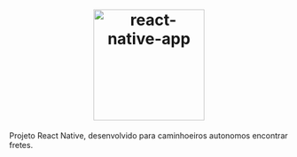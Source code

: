 <h1 align="center">
<img alt="react-native-app" title="#delicinha" src="https://user-images.githubusercontent.com/30902898/116182128-218b3600-a6f2-11eb-9285-4965a8fd76f8.gif" width="200px" />
</h1>


Projeto React Native, desenvolvido para caminhoeiros autonomos encontrar fretes.
